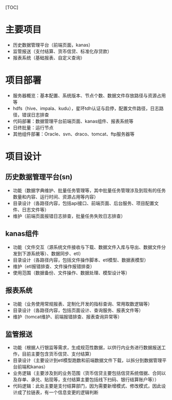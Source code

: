 [TOC]

# 主要项目
- 历史数据管理平台（前端页面，kanas）
- 监管报送（支付结算、货币信贷、标准化存贷款）
- 报表系统（基础报表、自定义查询）

# 项目部署
- 服务器概览：基本配置、系统版本、节点个数、数据文件存放路径与资源占用等
- hdfs（hive、impala、kudu），星环tdh认证与启停，配置文件路径，日志路径，错误日志排查
- 代码部署：数据管理平台前端页面、kanas组件、报表系统等
- 日终批量：运行节点
- 其他组件部署：Oracle、svn、draco、tomcat、ftp服务器等

# 项目设计
## 历史数据管理平台(sn)
- 功能（数据字典维护、批量任务管理等，其中批量任务管理涉及到现有的任务数量和内容、运行时间、资源占用等内容）
- 目录设计（各路径内容，包括api接口、前端页面、后台服务、项目配置文件、日志文件等）
- 维护（前端页面报错日志排查，批量任务失败日志排查）

## kanas组件
- 功能（文件交互（源系统文件接收与下载、数据文件入库与导出、数据文件分发到下游系统等）、数据同步、etl）
- 目录设计（各路径内容，包括文件操作脚本、etl模型、数据表模型）
- 维护（etl报错排查、文件操作报错排查）
- 使用范围（数据备份、文件操作、数据处理、模型设计等）

## 报表系统
- 功能（业务使用常规报表、定制化开发的指标查询、常用取数逻辑等）
- 目录设计（各路径内容，包括页面设计、查询服务、报表文件等）
- 维护（tomcat维护、前端报错排查、报表查询异常等）

## 监管报送
- 功能（根据人行银监等需求，生成规范性数据，以供行内业务进行数据报送工作，目前主要包含货币信贷、支付结算）
- 目录设计（主要设计到etl模型跑数和前端数据文件下载，以拆分到数据管理平台前端和kanas）
- 业务逻辑（主要涉及到的业务范围（货币信贷主要包括信贷系统借据、合同以及存单、承兑、贴现等，支付结算主要包括线下扫码、银行结算账户等））
- 代码逻辑：此处主要是支付结算部门，因为需要新增模式、修改模式，因此设计成了拉链表，有一个信息变更的逻辑判断
